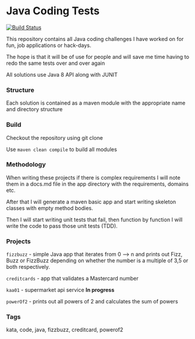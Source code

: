 # Java Coding Tests

[![Build Status](https://travis-ci.org/bat26/coding-tests.svg?branch=master)](https://travis-ci.org/bat26/coding-tests)

This repository contains all Java coding challenges I have worked on
for fun, job applications or hack-days.

The hope is that it will be of use for people and will save me time having to redo the same
tests over and over again

All solutions use Java 8 API along with JUNIT

### Structure

Each solution is contained as a maven module with the appropriate name and directory structure

### Build

Checkout the repository using git clone

Use `maven clean compile` to build all modules

### Methodology

When writing these projects if there is complex requirements I will note them in a docs.md file in
the app directory with the requirements, domains etc.

After that I will generate a maven basic app and start writing skeleton classes with empty method
bodies.

Then I will start writing unit tests that fail, then function by function I will write the code to
pass those unit tests (TDD).

### Projects

`fizzbuzz` - simple Java app that iterates from 0 --> n and prints out Fizz, Buzz or FizzBuzz depending 
on whether the number is a multiple of 3,5 or both respectively.

`creditcards` - app that validates a Mastercard number 

`kaa01` - supermarket api service **In progress**

`powerOf2` - prints out all powers of 2 and calculates the sum of powers


### Tags

kata, code, java, fizzbuzz, creditcard, powerof2